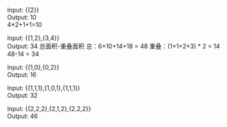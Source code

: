 Input: {{2}}   
Output: 10  
4*2+1+1=10  

Input: {{1,2},{3,4}}  
Output: 34
总面积-重叠面积
总：6+10+14+18 = 48
重叠：(1+1+2+3) * 2 = 14  
48-14 = 34 

Input: {{1,0},{0,2}}  
Output: 16  

Input: {{1,1,1},{1,0,1},{1,1,1}}  
Output: 32  

Input: {{2,2,2},{2,1,2},{2,2,2}}  
Output: 46